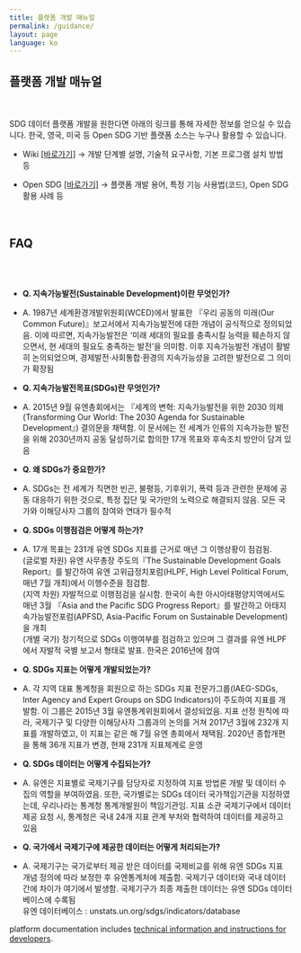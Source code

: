 ```yaml
---
title: 플랫폼 개발 매뉴얼
permalink: /guidance/
layout: page
language: ko
---
```

## 플랫폼 개발 매뉴얼
<br><br>
SDG 데이터 플랫폼 개발을 원한다면 아래의 링크를 통해 자세한 정보를 얻으실 수 있습니다.
한국, 영국, 미국 등 Open SDG 기반 플랫폼 소스는 누구나 활용할 수 있습니다.

* Wiki [[바로가기]](https://github.com/ONSdigital/sdg-indicators/wiki)
 → 개발 단계별 설명, 기술적 요구사항, 기본 프로그램 설치 방법 등

* Open SDG [[바로가기]](https://open-sdg.readthedocs.io/)
 → 플랫폼 개발 용어, 특정 기능 사용법(코드), Open SDG 활용 사례 등  
<br><br>
## FAQ
<br><br>
- <b> Q. 지속가능발전(Sustainable Development)이란 무엇인가?  </b>
- A. 1987년 세계환경개발위원회(WCED)에서 발표한 『우리 공동의 미래(Our Common Future)』보고서에서 지속가능발전에 대한 개념이 공식적으로 정의되었음. 이에 따르면, 지속가능발전은 ‘미래 세대의 필요를 충족시킬 능력을 훼손하지 않으면서, 현 세대의 필요도 충족하는 발전’을 의미함. 이후 지속가능발전 개념이 활발히 논의되었으며, 경제발전·사회통합·환경의 지속가능성을 고려한 발전으로 그 의미가 확장됨

- <b> Q. 지속가능발전목표(SDGs)란 무엇인가?  </b>
- A. 2015년 9월 유엔총회에서는 『세계의 변혁: 지속가능발전을 위한 2030 의제(Transforming Our World: The 2030 Agenda for Sustainable Development』) 결의문을 채택함. 이 문서에는 전 세계가 인류의 지속가능한 발전을 위해 2030년까지 공동 달성하기로 합의한 17개 목표와 후속조치 방안이 담겨 있음 

- <b> Q. 왜 SDGs가 중요한가? </b>
- A. SDGs는 전 세계가 직면한 빈곤, 불평등, 기후위기, 폭력 등과 관련한 문제에 공동 대응하기 위한 것으로, 특정 집단 및 국가만의 노력으로 해결되지 않음. 모든 국가와 이해당사자 그룹의 참여와 연대가 필수적 

- <b> Q. SDGs 이행점검은 어떻게 하는가? </b>
- A. 17개 목표는 231개 유엔 SDGs 지표를 근거로 매년 그 이행상황이 점검됨. <br>(글로벌 차원) 유엔 사무총장 주도의『The Sustainable Development Goals Report』를 발간하여 유엔 고위급정치포럼(HLPF, High Level Political Forum, 매년 7월 개최)에서 이행수준을 점검함.<br>  (지역 차원) 자발적으로 이행점검을 실시함. 한국이 속한 아시아태평양지역에서도 매년 3월 『Asia and the Pacific SDG Progress Report』를 발간하고 아태지속가능발전포럼(APFSD, Asia-Pacific Forum on Sustainable Development)을 개최<br>
     (개별 국가) 정기적으로 SDGs 이행여부를 점검하고 있으며 그 결과를 유엔 HLPF에서 자발적 국별 보고서 형태로 발표. 한국은 2016년에 참여  

- <b> Q. SDGs 지표는 어떻게 개발되었는가?  </b>
- A. 각 지역 대표 통계청을 회원으로 하는 SDGs 지표 전문가그룹(IAEG-SDGs, Inter Agency and Expert Groups on SDG Indicators)이 주도하여 지표를 개발함. 이 그룹은 2015년 3월 유엔통계위원회에서 결성되었음. 지표 선정 원칙에 따라, 국제기구 및 다양한 이해당사자 그룹과의 논의를 거쳐 2017년 3월에 232개 지표를 개발하였고, 이 지표는 같은 해 7월 유엔 총회에서 채택됨. 2020년 종합개편을 통해 36개 지표가 변경, 현재 231개 지표체계로 운영 

- <b> Q. SDGs 데이터는 어떻게 수집되는가?   </b>
- A. 유엔은 지표별로 국제기구를 담당자로 지정하여 지표 방법론 개발 및 데이터 수집의 역할을 부여하였음. 또한, 국가별로는 SDGs 데이터 국가책임기관을 지정하였는데, 우리나라는 통계청 통계개발원이 책임기관임. 지표 소관 국제기구에서 데이터 제공 요청 시, 통계청은 국내 24개 지표 관계 부처와 협력하여 데이터를 제공하고 있음 

- <b> Q. 국가에서 국제기구에 제공한 데이터는 어떻게 처리되는가?    </b>
- A. 국제기구는 국가로부터 제공 받은 데이터를 국제비교를 위해 유엔 SDGs 지표 개념 정의에 따라 보정한 후 유엔통계처에 제출함. 국제기구 데이터와 국내 데이터 간에 차이가 여기에서 발생함. 국제기구가 최종 제출한 데이터는 유엔 SDGs 데이터베이스에 수록됨 <br>
     유엔 데이터베이스 : unstats.un.org/sdgs/indicators/database
 



 platform documentation includes [technical information and instructions for developers](https://open-sdg.readthedocs.io/en/latest/quick-start/).
